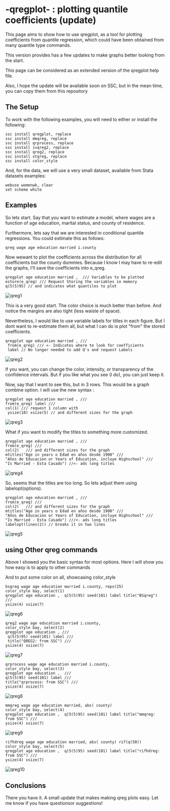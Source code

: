 
# -qregplot- : plotting quantile coefficients (update)

This page aims to show how to use qregplot, as a tool for plotting coefficients from quantile regression, which could have been obtained from many quantile type commands. 

This version provides has a few updates to make graphs better looking from the start.

This page can be considered as an extended version of the qregplot help file.

Also, I hope the update will be available soon on SSC, but in the mean time, you can copy them from this repository

## The Setup

To work with the following examples, you will need to either or install the following:

```
ssc install qregplot, replace
ssc install mmqreg, replace
ssc install qrprocess, replace
ssc install ivqreg2, replace
ssc install qreg2, replace
ssc install xtqreg, replace
ssc install color_style
```

And, for the data, we will use a very small dataset, available from Stata datasets examples:

```
webuse womenwk, clear
set scheme white
```

## Examples

So lets start. Say that you want to estimate a model, where wages are a function of age education,  marital status, and 
county of residence.

Furthermore, lets say that we are interested in conditional quantile regressions. You could estimate this as follows:

```
qreg wage age education married i.county
```

Now wewant to plot the coefficients across the distribution for all coefficients but the county dummies.
Because I know I may have to re-edit the graphs, I'll save the coefficients into e_qreg.

```
qregplot age education married ,  /// Variables to be plotted
estore(e_qreg) /// Request Storing the variables in memory
q(5(5)95) // and indicates what quantiles to plot
```

![qreg1](./figures/qreg_1.png)

This is a very good start. The color choice is much better than before. And notice the margins are also tight (less waiste of space).

Nevertheless, I would like to use variable labels for titles in each figure. But I dont want to re-estimate them all, but what I can do is plot "from" the stored coefficients.

```
qregplot age education married , ///
 from(e_qreg) /// <- Indicates where to look for coefficients
 label // No longer needed to add Q's and request Labels
```
![qreg2](./figures/qreg_2.png)

If you want, you can change the color, intensity, or transparency of the confidence intervals. But if you like what you see (I do), you can just keep it.

Now, say that I want to see this, but in 3 rows. This would be a graph combine option. I will use the new syntax :

```
qregplot age education married , ///
from(e_qreg) label ///
col(1) /// request 1 column with 
 ysize(10) xsize(5) // and different sizes for the graph
```
![qreg3](./figures/qreg_3.png)

What if you want to modify the titles to something more customized. 

```
qregplot age education married , ///
from(e_qreg) /// 
col(2)   /// and different sizes for the graph
mtitles("Age in years o Edad en años desde 1900" ///
"Años de Educacion or Years of Education, incluye Highschool" ///
"Is Married - Esta Casado") //<- ads long titles
```
![qreg4](./figures/qreg_4.png)

So, seems that the titles are too long. So lets adjust them using labelopt(options).

```
qregplot age education married , ///
from(e_qreg) /// 
col(2)   /// and different sizes for the graph
mtitles("Age in years o Edad en años desde 1900" ///
"Años de Educacion or Years of Education, incluye Highschool" ///
"Is Married - Esta Casado") ///<- ads long titles
labelopt(lines(2)) // breaks it in two lines
```
![qreg5](./figures/qreg_5.png)

## using Other qreg commands

Above I showed you the basic syntax for most options.
Here I will show you how easy is to apply to other commands

And to put some color on all, showcasing color_style

```
bsqreg wage age education married i.county, reps(25)
color_style bay, select(1)
qregplot age education ,  q(5(5)95) seed(101) label title("BSqreg") ///
ysize(4) xsize(7)
```
![qreg6](./figures/qreg_6.png)

```
qreg2 wage age education married i.county, 
color_style bay, select(2)
qregplot age education , ///
 q(5(5)95) seed(101) label ///
 title("QREG2: from SSC") ///
ysize(4) xsize(7)
```
![qreg7](./figures/qreg_7.png)

```
qrprocess wage age education married i.county, 
color_style bay, select(3)
qregplot age education ,  ///
q(5(5)95) seed(101) label ///
title("qrprocess: from SSC") ///
ysize(4) xsize(7)
```
![qreg8](./figures/qreg_8.png)


```
mmqreg wage age education married, abs( county)
color_style bay, select(4)
qregplot age education ,  q(5(5)95) seed(101) label title("mmqreg: from SSC") ///
ysize(4) xsize(7)
```
![qreg9](./figures/qreg_9.png)

```
rifhdreg wage age education married, abs( county) rif(q(50))
color_style bay, select(5)
qregplot age education ,  q(5(5)95) seed(101) label title("rifhdreg: from SSC") ///
ysize(4) xsize(7)
```
![qreg10](./figures/qreg_10.png)

## Conclusions

There you have it. A small update that makes making qreg plots easy. Let me know if you have questionsor suggestions!


